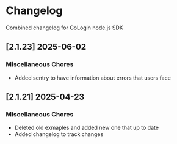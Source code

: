 # Changelog

Combined changelog for GoLogin node.js SDK

## [2.1.23] 2025-06-02


### Miscellaneous Chores

* Added sentry to have information about errors that users face

## [2.1.21] 2025-04-23


### Miscellaneous Chores

* Deleted old exmaples and added new one that up to date
* Added changelog to track changes